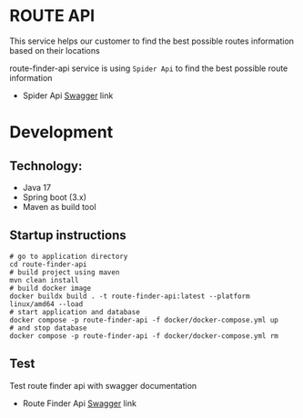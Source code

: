# ROUTE API
This service helps our customer to find the best possible routes information based on their locations

route-finder-api service is using `Spider Api` to find the best possible route information
* Spider Api [Swagger](https://spider2.analytics-euw1-dev-1.eks.schibsted.io/swagger/index.html) link

# Development

## Technology:

* Java 17
* Spring boot (3.x)
* Maven as build tool

## Startup instructions

```shell
# go to application directory
cd route-finder-api
# build project using maven
mvn clean install
# build docker image
docker buildx build . -t route-finder-api:latest --platform linux/amd64 --load
# start application and database
docker compose -p route-finder-api -f docker/docker-compose.yml up
# and stop database
docker compose -p route-finder-api -f docker/docker-compose.yml rm
```

## Test

Test route finder api with swagger documentation
* Route Finder Api [Swagger](http://localhost:8082/route-finder-api/swagger-ui/index.html) link

